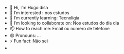 - 👋 Hi, I’m Hugo disa
-  👀 I’m interested : nos estudos
- 🌱 I’m currently learning: Tecnoligia
- 💞️ I’m looking to collaborate on: Nos estudos do dia dia
- 📫 How to reach me: Email ou numero de telefone
- 😄 Pronouns: ...
- ⚡ Fun fact: Não sei
- 

<!---
HU-G0/HU-G0 is a ✨ special ✨ repository because its `README.md` (this file) appears on your GitHub profile.
You can click the Preview link to take a look at your changes.
--->
